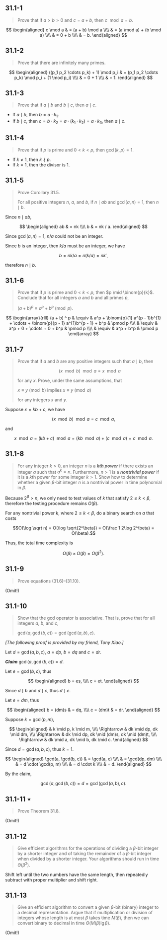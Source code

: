 ## 31.1-1

> Prove that if $a > b > 0$ and $c = a + b$, then $c \mod a = b$.

$$
\begin{aligned}
c \mod a & = (a + b) \mod a \\\\
         & = (a \mod a) + (b \mod a) \\\\
         & = 0 + b \\\\
         & = b.
\end{aligned}
$$

## 31.1-2

> Prove that there are infinitely many primes.

$$
\begin{aligned}
    ((p_1 p_2 \cdots p_k) + 1) \mod p_i
& = (p_1 p_2 \cdots p_k) \mod p_i + (1 \mod p_i) \\\\
& = 0 + 1 \\\\
& = 1.
\end{aligned}
$$

## 31.1-3

> Prove that if $a \mid b$ and $b \mid c$, then $a \mid c$.

- If $a \mid b$, then $b = a \cdot k_1$.
- If $b \mid c$, then $c = b \cdot k_2 = a \cdot (k_1 \cdot k_2) = a \cdot k_3$, then $a \mid c$.

## 31.1-4

> Prove that if $p$ is prime and $0 < k < p$, then $\gcd(k, p) = 1$.

- If $k \ne 1$, then $k \nmid p$.
- If $k = 1$, then the divisor is $1$.

## 31.1-5

> Prove Corollary 31.5.
>
> For all positive integers $n$, $a$, and $b$, if $n \mid ab$ and $\gcd(a, n) = 1$, then $n \mid b$.

Since $n \mid ab$,

$$
\begin{aligned}
    ab & = nk \\\\
    b  & = nk / a.
\end{aligned}
$$

Since $\gcd(a, n) = 1$, $n / a$ could not be an integer.

Since $b$ is an integer, then $k / a$ must be an integer, we have

$$b = nk / a = n (k / a) = n k',$$

therefore $n \mid b$.

## 31.1-6

> Prove that if $p$ is prime and $0 < k < p$, then $p \mid \binom{p}{k}$. Conclude that for all integers $a$ and $b$ and all primes $p$,
>
> $(a + b)^p \equiv a^p + b^p \pmod p$.

$$
\begin{array}{rlll}
(a + b) ^ p & \equiv & a^p + \binom{p}{1} a^{p - 1}b^{1} + \cdots + \binom{p}{p - 1} a^{1}b^{p - 1} + b^p & \pmod p \\\\
            & \equiv & a^p + 0 + \cdots + 0 + b^p                                                         & \pmod p \\\\
            & \equiv & a^p + b^p                                                                          & \pmod p
\end{array}
$$

## 31.1-7

> Prove that if $a$ and $b$ are any positive integers such that $a \mid b$, then
>
> $$(x \mod b) \mod a = x \mod a$$
>
> for any $x$. Prove, under the same assumptions, that
>
> $x \equiv y \pmod b$ implies $x \equiv y \pmod a$
>
> for any integers $x$ and $y$.

Suppose $x = kb + c$, we have

$$(x \mod b) \mod a = c \mod a,$$

and

$$x \mod a = (kb + c) \mod a = (kb \mod a) + (c \mod a) = c \mod a.$$

## 31.1-8

> For any integer $k > 0$, an integer $n$ is a **_$k$th power_** if there exists an integer $a$ such that $a^k = n$. Furthermore, $n > 1$ is a **_nontrivial power_** if it is a $k$th power for some integer $k > 1$. Show how to determine whether a given $\beta$-bit integer $n$ is a nontrivial power in time polynomial in $\beta$.

Because $2^\beta > n$, we only need to test values of $k$ that satisfy $2 \le k < \beta$, therefore the testing procedure remains $O(\beta)$.

For any nontrivial power $k$, where $2 \le k < \beta$, do a binary search on $a$ that costs

$$O(\log \sqrt n) = O(\log \sqrt{2^\beta}) = O(\frac 1 2\log 2^\beta) = O(\beta).$$

Thus, the total time complexity is

$$O(\beta) \times O(\beta) = O(\beta^2).$$

## 31.1-9

> Prove equations $\text{(31.6)}$–$\text{(31.10)}$.

(Omit!)

## 31.1-10

> Show that the gcd operator is associative. That is, prove that for all integers $a$, $b$, and $c$,
>
> $\gcd(a, \gcd(b, c)) = \gcd(\gcd(a, b), c)$.

_[The following proof is provided by my friend, Tony Xiao.]_

Let $d = \gcd(a, b, c)$, $a = dp$, $b = dq$ and $c = dr$.

**_Claim_** $\gcd(a, \gcd(b, c)) = d.$

Let $e = \gcd(b, c)$, thus

$$
\begin{aligned}
b = es, \\\\
c = et.
\end{aligned}
$$

Since $d \mid b$ and $d \mid c$, thus $d \mid e$.

Let $e = dm$, thus

$$
\begin{aligned}
b = (dm)s & = dq, \\\\
c = (dm)t & = dr.
\end{aligned}
$$

Suppose $k = \gcd(p, m)$,

$$
\begin{aligned}
            & k \mid p, k \mid m, \\\\
\Rightarrow & dk \mid dp, dk \mid dm, \\\\
\Rightarrow & dk \mid dp, dk \mid (dm)s, dk \mid (dm)t, \\\\
\Rightarrow & dk \mid a, dk \mid b, dk \mid c.
\end{aligned}
$$

Since $d = \gcd(a, b, c)$, thus $k = 1$.

$$
\begin{aligned}
\gcd(a, \gcd(b, c))
    & = \gcd(a, e) \\\\
    & = \gcd(dp, dm) \\\\
    & = d \cdot \gcd(p, m) \\\\
    & = d \cdot k \\\\
    & = d.
\end{aligned}
$$

By the claim,

$$\gcd(a, \gcd(b, c)) = d = \gcd(\gcd(a, b), c).$$

## 31.1-11 $\star$

> Prove Theorem 31.8.

(Omit!)

## 31.1-12

> Give efficient algorithms for the operations of dividing a $\beta$-bit integer by a shorter integer and of taking the remainder of a $\beta$-bit integer when divided by a shorter integer. Your algorithms should run in time $\Theta(\beta^2)$.

Shift left until the two numbers have the same length, then repeatedly subtract with proper multiplier and shift right.

## 31.1-13

> Give an efficient algorithm to convert a given $\beta$-bit (binary) integer to a decimal representation. Argue that if multiplication or division of integers whose length is at most $\beta$ takes time $M(\beta)$, then we can convert binary to decimal in time $\Theta(M(\beta) \lg\beta)$.

(Omit!)

